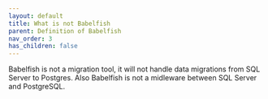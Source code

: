 ```yaml
---
layout: default
title: What is not Babelfish
parent: Definition of Babelfish
nav_order: 3
has_children: false
---
```


Babelfish is not a migration tool, it will not handle data migrations from SQL Server to Postgres. Also Babelfish is not a midleware between SQL Server and PostgreSQL. 
